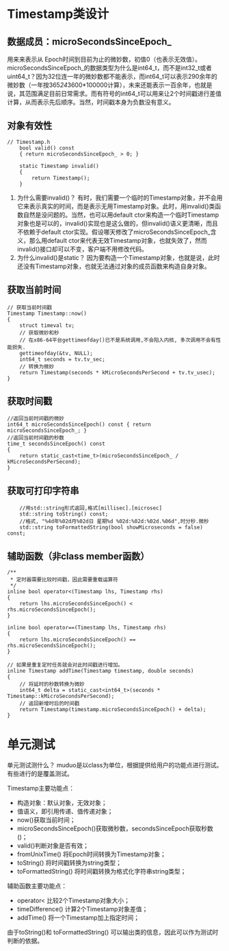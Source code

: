 # Timestamp类设计

## 数据成员：microSecondsSinceEpoch_

用来来表示从 Epoch时间到目前为止的微妙数，初值0（也表示无效值）。microSecondsSinceEpoch_的数据类型为什么是int64_t，而不是int32_t或者uint64_t？因为32位连一年的微妙数都不能表示，而int64_t可以表示290余年的微妙数（一年按365*24*3600*100000计算），未来还能表示一百余年，也就是说，其范围满足目前日常需求。而有符号的int64_t可以用来让2个时间戳进行差值计算，从而表示先后顺序。当然，时间戳本身为负数没有意义。

## 对象有效性

```
// Timestamp.h
    bool valid() const
    { return microSecondsSinceEpoch_ > 0; }

    static Timestamp invalid()
    {
        return Timestamp();
    }
```

1. 为什么需要invalid()？
   有时，我们需要一个临时的Timestamp对象，并不会用它来表示真实的时间，而是表示无用Timestamp对象。此时，用invalid()类函数自然是没问题的。当然，也可以用default ctor来构造一个临时Timestamp对象也是可以的，invalid()实现也是这么做的，但invalid()语义更清晰，而且不依赖于default ctor实现。假设哪天修改了microSecondsSinceEpoch_含义，那么用default ctor来代表无效Timestamp对象，也就失效了，然而invalid()接口却可以不变，客户端不用修改代码。
2. 为什么invalid()是static？
   因为要构造一个Timestamp对象，也就是说，此时还没有Timestamp对象，也就无法通过对象的成员函数来构造自身对象。

## 获取当前时间

```
// 获取当前时间戳
Timestamp Timestamp::now()
{
    struct timeval tv;
    // 获取微妙和秒
    // 在x86-64平台gettimeofday()已不是系统调用,不会陷入内核, 多次调用不会有性能损失.
    gettimeofday(&tv, NULL);
    int64_t seconds = tv.tv_sec;
    // 转换为微妙
    return Timestamp(seconds * kMicroSecondsPerSecond + tv.tv_usec);
}
```

## 获取时间戳

```
//返回当前时间戳的微妙
int64_t microSecondsSinceEpoch() const { return microSecondsSinceEpoch_; }
//返回当前时间戳的秒数
time_t secondsSinceEpoch() const
{ 
    return static_cast<time_t>(microSecondsSinceEpoch_ / kMicroSecondsPerSecond); 
}
```

## 获取可打印字符串

```
    //用std::string形式返回,格式[millisec].[microsec]
    std::string toString() const;
    //格式, "%4d年%02d月%02d日 星期%d %02d:%02d:%02d.%06d",时分秒.微秒
    std::string toFormattedString(bool showMicroseconds = false) const;
```

## 辅助函数（非class member函数）

```
/**
 * 定时器需要比较时间戳，因此需要重载运算符
 */
inline bool operator<(Timestamp lhs, Timestamp rhs)
{
    return lhs.microSecondsSinceEpoch() < rhs.microSecondsSinceEpoch();
}

inline bool operator==(Timestamp lhs, Timestamp rhs)
{
    return lhs.microSecondsSinceEpoch() == rhs.microSecondsSinceEpoch();
}

// 如果是重复定时任务就会对此时间戳进行增加。
inline Timestamp addTime(Timestamp timestamp, double seconds)
{
    // 将延时的秒数转换为微妙
    int64_t delta = static_cast<int64_t>(seconds * Timestamp::kMicroSecondsPerSecond);
    // 返回新增时后的时间戳
    return Timestamp(timestamp.microSecondsSinceEpoch() + delta);
}
```

# 单元测试

单元测试测什么？
muduo是以class为单位，根据提供给用户的功能点进行测试。有些进行的是覆盖测试。

Timestamp主要功能点：

* 构造对象：默认对象，无效对象；
* 值语义，即引用传递、值传递对象；
* now()获取当前时间；
* microSecondsSinceEpoch()获取微秒数，secondsSinceEpoch获取秒数()；
* valid()判断对象是否有效；
* fromUnixTime() 将Epoch时间转换为Timestamp对象；
* toString() 将时间戳转换为string类型；
* toFormattedString() 将时间戳转换为格式化字符串string类型；

辅助函数主要功能点：

* operator< 比较2个Timestamp对象大小；
* timeDifference() 计算2个Timestamp对象差值；
* addTime() 将一个Timestamp加上指定时间；

由于toString()和 toFormattedString() 可以输出类的信息，因此可以作为测试时判断的依据。
